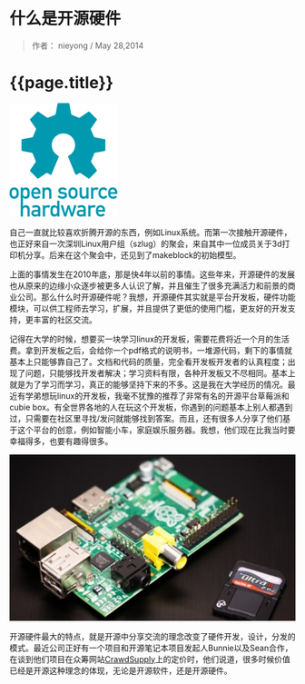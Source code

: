 #  什么是开源硬件
> 作者： nieyong
> / May 28,2014
# {{page.title}}

![](/assets/img/open-hardware-1.png)

自己一直就比较喜欢折腾开源的东西，例如Linux系统。而第一次接触开源硬件，也正好来自一次深圳Linux用户组（szlug）的聚会，来自其中一位成员关于3d打印机分享。后来在这个聚会中，还见到了makeblock的初始模型。

上面的事情发生在2010年底，那是快4年以前的事情。这些年来，开源硬件的发展也从原来的边缘小众逐步被更多人认识了解，并且催生了很多充满活力和前景的商业公司。那么什么时开源硬件呢？我想，开源硬件其实就是平台开发板，硬件功能模块，可以供工程师去学习，扩展，并且提供了更低的使用门槛，更友好的开发支持，更丰富的社区交流。

记得在大学的时候，想要买一块学习linux的开发板，需要花费将近一个月的生活费。拿到开发板之后，会给你一个pdf格式的说明书，一堆源代码，剩下的事情就基本上只能够靠自己了。文档和代码的质量，完全看开发板开发者的认真程度；出现了问题，只能够找开发者解决；学习资料有限，各种开发板又不尽相同。基本上就是为了学习而学习，真正的能够坚持下来的不多。这是我在大学经历的情况。最近有学弟想玩linux的开发板，我毫不犹豫的推荐了非常有名的开源平台草莓派和cubie box。有全世界各地的人在玩这个开发板，你遇到的问题基本上别人都遇到过，只需要在社区里寻找/发问就能够找到答案。而且，还有很多人分享了他们基于这个平台的创意，例如智能小车，家庭娱乐服务器。我想，他们现在比我当时要幸福得多，也要有趣得很多。

![](/assets/img/raspberry-pi.jpg)

开源硬件最大的特点，就是开源中分享交流的理念改变了硬件开发，设计，分发的模式。最近公司正好有一个项目和开源笔记本项目发起人Bunnie以及Sean合作，在谈到他们项目在众筹网站[CrawdSupply](https://www.crowdsupply.com/kosagi/novena-open-laptop)上的定价时，他们说道，很多时候价值已经是开源这种理念的体现，无论是开源软件，还是开源硬件。


